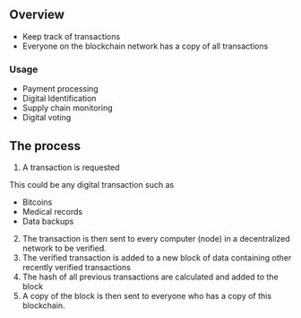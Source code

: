 
## Overview

- Keep track of transactions
- Everyone on the blockchain network has a copy of all transactions

### Usage
- Payment processing
- Digital Identification
- Supply chain monitoring
- Digital voting

## The process

1. A transaction is requested

This could be any digital transaction such as
- Bitcoins
- Medical records
- Data backups

2. The transaction is then sent to every computer (node) in a decentralized network to be verified.
3. The verified transaction is added to a new block of data containing other recently verified transactions
4. The hash of all previous transactions are calculated and added to the block
5. A copy of the block is then sent to everyone who has a copy of this blockchain.
